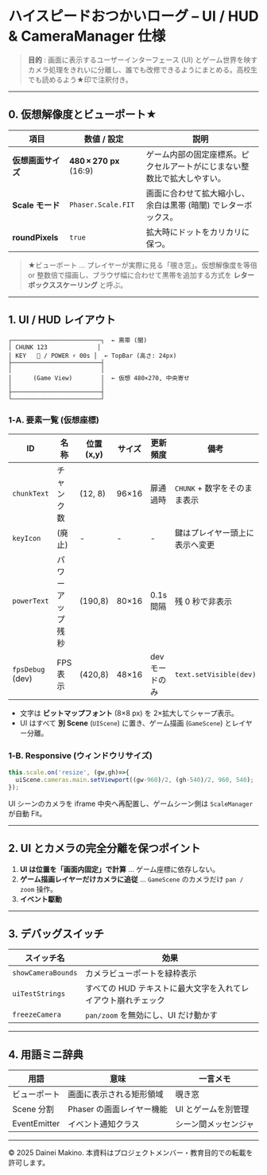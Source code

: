 # ハイスピードおつかいローグ – UI / HUD & CameraManager 仕様

> **目的** : 画面に表示するユーザーインターフェース (UI) とゲーム世界を映すカメラ処理をきれいに分離し、誰でも改修できるようにまとめる。高校生でも読めるよう★印で注釈付き。

---

## 0. 仮想解像度とビューポート★

| 項目                    | 数値 / 設定                 | 説明                                   |
| --------------------- | ----------------------- | ------------------------------------ |
| **仮想画面サイズ**           | **480 × 270 px** (16:9) | ゲーム内部の固定座標系。ピクセルアートがにじまない整数比で拡大しやすい。 |
| **Scale モード**         | `Phaser.Scale.FIT`      | 画面に合わせて拡大縮小し、余白は黒帯 (暗闇) でレターボックス。    |
| **roundPixels**       | `true`                  | 拡大時にドットをカリカリに保つ。                     |

> ★ビューポート … プレイヤーが実際に見る「覗き窓」。仮想解像度を等倍 or 整数倍で描画し、ブラウザ幅に合わせて黒帯を追加する方式を **レターボックススケーリング** と呼ぶ。

---

## 1. UI / HUD レイアウト

```
┌─────────────────────────┐  ← 黒帯 (闇)
│ CHUNK 123              │
│ KEY   🔑 / POWER ⚡ 00s │  ← TopBar (高さ: 24px)
├─────────────────────────┤
│                         │
│      (Game View)        │  ← 仮想 480×270, 中央寄せ
│                         │
├─────────────────────────┤
└─────────────────────────┘
```

### 1‑A. 要素一覧 (仮想座標)

| ID               | 名称       | 位置 (x,y) | サイズ    | 更新頻度     | 備考                     |
| ---------------- | -------- | -------- | ------ | -------- | ---------------------- |
| `chunkText`      | チャンク数  | (12, 8)  | 96×16  | 扉通過時    | `CHUNK` + 数字をそのまま表示 |
| `keyIcon`        | (廃止)          | -        | -      | -          | 鍵はプレイヤー頭上に表示へ変更 |
| `powerText`      | パワーアップ残秒 | (190,8)  | 80×16  | 0.1s 間隔  | 残 0 秒で非表示              |
| `fpsDebug` (dev) | FPS 表示   | (420,8)  | 48×16  | devモードのみ | `text.setVisible(dev)` |

- 文字は **ビットマップフォント** (8×8 px) を 2×拡大してシャープ表示。
- UI はすべて **別 Scene** (`UIScene`) に置き、ゲーム描画 (`GameScene`) とレイヤー分離。

### 1‑B. Responsive (ウィンドウリサイズ)

```ts
this.scale.on('resize', (gw,gh)=>{
  uiScene.cameras.main.setViewport((gw-960)/2, (gh-540)/2, 960, 540);
});
```

UI シーンのカメラを iframe 中央へ再配置し、ゲームシーン側は `ScaleManager` が自動 Fit。

---



## 2. UI とカメラの完全分離を保つポイント

1. **UI は位置を「画面内固定」で計算** … ゲーム座標に依存しない。
2. **ゲーム描画レイヤーだけカメラに追従** … `GameScene` のカメラだけ `pan / zoom` 操作。
3. **イベント駆動**

---

## 3. デバッグスイッチ

| スイッチ名              | 効果                                |
| ------------------ | --------------------------------- |
| `showCameraBounds` | カメラビューポートを緑枠表示                    |
| `uiTestStrings`    | すべての HUD テキストに最大文字を入れてレイアウト崩れチェック |
| `freezeCamera`     | `pan/zoom` を無効にし、UI だけ動かす         |

---

## 4. 用語ミニ辞典

| 用語           | 意味               | 一言メモ        |
| ------------ | ---------------- | ----------- |
| ビューポート       | 画面に表示される矩形領域     | 覗き窓         |
| Scene 分割     | Phaser の画面レイヤー機能 | UI とゲームを別管理 |
| EventEmitter | イベント通知クラス        | シーン間メッセンジャ  |

---

© 2025 Dainei Makino. 本資料はプロジェクトメンバー・教育目的での転載を許可します。

